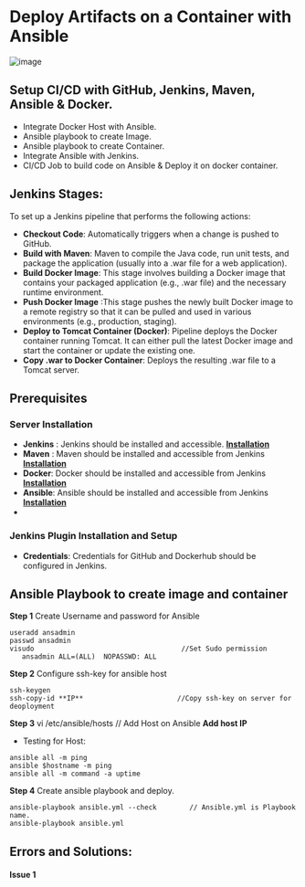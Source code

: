 # Deploy Artifacts on a Container with Ansible

![image](https://github.com/user-attachments/assets/f01352fb-c87e-4ca2-8879-0d8e6c2bf7b6)

## Setup CI/CD with GitHub, Jenkins, Maven, Ansible & Docker.
- Integrate Docker Host with Ansible.
- Ansible playbook to create Image.
- Ansible playbook to create Container.
- Integrate Ansible with Jenkins.
- CI/CD Job to build code on Ansible & Deploy it on docker container.


## Jenkins Stages:
To set up a Jenkins pipeline that performs the following actions:
- **Checkout Code**: Automatically triggers when a change is pushed to GitHub.
- **Build with Maven**: Maven to compile the Java code, run unit tests, and package the application (usually into a .war file for a web application).
- **Build Docker Image**: This stage involves building a Docker image that contains your packaged application (e.g., .war file) and the necessary runtime environment. 
- **Push Docker Image**	:This stage pushes the newly built Docker image to a remote registry so that it can be pulled and used in various environments (e.g., production, staging).
- **Deploy to Tomcat Container (Docker)**:  Pipeline deploys the Docker container running Tomcat. It can either pull the latest Docker image and start the container or update the existing one.
- **Copy .war to Docker Container**: Deploys the resulting .war file to a Tomcat server.


## Prerequisites

### Server Installation
- **Jenkins** : Jenkins should be installed and accessible. **[Installation](https://github.com/manishktomar/bash-scripts)**
- **Maven** : Maven should be installed and accessible from Jenkins **[Installation](https://github.com/manishktomar/bash-scripts)**
- **Docker**: Docker should be installed and accessible from Jenkins **[Installation](https://github.com/manishktomar/bash-scripts)**
- **Ansible**: Ansible should be installed and accessible from Jenkins **[Installation](https://github.com/manishktomar/bash-scripts)**
- 
### Jenkins Plugin Installation and Setup
- **Credentials**: Credentials for GitHub and Dockerhub should be configured in Jenkins.

## Ansible Playbook to create image and container
**Step 1** Create Username and password for Ansible
```
useradd ansadmin
passwd ansadmin
visudo                                    //Set Sudo permission
   ansadmin ALL=(ALL)  NOPASSWD: ALL
```

**Step 2** Configure ssh-key for ansible host
```
ssh-keygen
ssh-copy-id **IP**                       //Copy ssh-key on server for deoployment 
```

**Step 3** vi /etc/ansible/hosts            // Add Host on Ansible 
           **Add host IP**  

- Testing for Host:
```
ansible all -m ping
ansible $hostname -m ping
ansible all -m command -a uptime
```

**Step 4** Create ansible playbook and deploy.
```
ansible-playbook ansible.yml --check        // Ansible.yml is Playbook name.
ansible-playbook ansible.yml
```

## Errors and Solutions: 

#### Issue 1 
